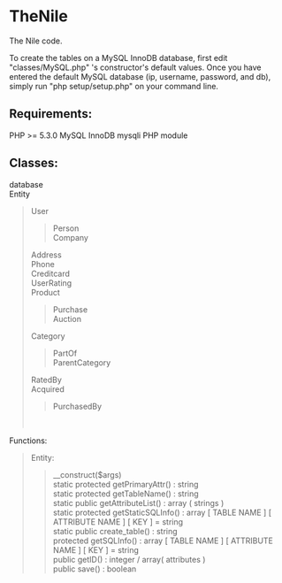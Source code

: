 # TheNile
The Nile code.

To create the tables on a MySQL InnoDB database, first edit "classes/MySQL.php" 's constructor's default values.
Once you have entered the default MySQL database (ip, username, password, and db), simply run "php setup/setup.php" on your command line.

## Requirements:
PHP >= 5.3.0
MySQL InnoDB
mysqli PHP module

## Classes:
database<br />
Entity<br />
<blockquote>	User<br />
	<blockquote>	Person<br />
		Company</blockquote>
	Address<br />
	Phone<br />
	Creditcard<br />
	UserRating<br />
	Product<br />
	<blockquote>	Purchase<br />
		Auction</blockquote>
	Category<br />
	<blockquote>	PartOf<br />
		ParentCategory</blockquote>
	RatedBy<br />
	Acquired<br />
	<blockquote>	PurchasedBy</blockquote><br />
</blockquote>

Functions:<br />
<blockquote>
	Entity:<br />
	<blockquote>
		__construct($args)<br />
		static protected getPrimaryAttr() : string<br />
		static protected getTableName() : string<br />
		static public getAttributeList() : array ( strings )<br />
		static protected getStaticSQLInfo() : array [ TABLE NAME ] [ ATTRIBUTE NAME ] [ KEY ] = string<br />
		static public create_table() : string<br />
		protected getSQLInfo() : array [ TABLE NAME ] [ ATTRIBUTE NAME ] [ KEY ] = string<br />
		public getID() : integer / array( attributes )<br />
		public save() : boolean<br />
	</blockquote>
</blockquote>
    
